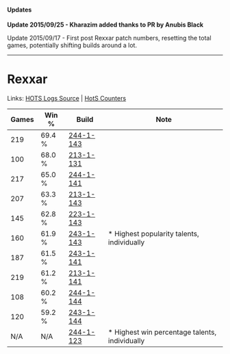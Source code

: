 #### Updates
**Update 2015/09/25 - Kharazim added thanks to PR by Anubis Black**

Update 2015/09/17 - First post Rexxar patch numbers, resetting the total games, potentially shifting builds around a lot.

***

# Rexxar

Links: [HOTS Logs Source](https://www.hotslogs.com/Sitewide/HeroDetails?Hero=Rexxar) | [HotS Counters](http://hotscounters.com/#/hero/Rexxar)

Games  | Win %  | Build     | Note
-----  | -----  | -----     | ----
219    | 69.4 % | [244-1-143](http://www.heroesfire.com/hots/talent-calculator/rexxar#lTOt) | 
100    | 68.0 % | [213-1-131](http://www.heroesfire.com/hots/talent-calculator/rexxar#kHix) | 
217    | 65.0 % | [244-1-141](http://www.heroesfire.com/hots/talent-calculator/rexxar#lTOr) | 
207    | 63.3 % | [213-1-143](http://www.heroesfire.com/hots/talent-calculator/rexxar#kHj7) | 
145    | 62.8 % | [223-1-143](http://www.heroesfire.com/hots/talent-calculator/rexxar#kg7d) | 
160    | 61.9 % | [243-1-143](http://www.heroesfire.com/hots/talent-calculator/rexxar#lQyd) | * Highest popularity talents, individually
187    | 61.5 % | [243-1-141](http://www.heroesfire.com/hots/talent-calculator/rexxar#lQyb) | 
219    | 61.2 % | [213-1-141](http://www.heroesfire.com/hots/talent-calculator/rexxar#kHj5) | 
108    | 60.2 % | [244-1-144](http://www.heroesfire.com/hots/talent-calculator/rexxar#lTOu) | 
120    | 59.2 % | [243-1-144](http://www.heroesfire.com/hots/talent-calculator/rexxar#lQye) | 
N/A    | N/A    | [244-1-123](http://www.heroesfire.com/hots/talent-calculator/rexxar#lTOZ) | * Highest win percentage talents, individually
